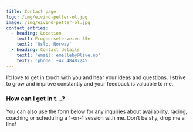 ```yaml
---
title: Contact page
logo: /img/eivind-petter-ol.jpg
image: /img/eivind-petter-ol.jpg
contact_entries:
  - heading: Location
    text1: Frognerseterveien 35e
    text2: 'Oslo, Norway'
  - heading: Contact details
    text1: 'email: emelleby@live.no'
    text2: 'phone: +47 48487245'
---
```

I’d love to get in touch with you and hear your ideas and
questions. I strive to grow and improve constantly and your feedback
is valuable to me.

<h3 class="f4 b lh-title mb2">How can I get in t…?</h3>

You can also use the form below for any inquiries about 
availability, racing, coaching or scheduling a 1-on-1 session
with me. Don’t be shy, drop me a line!
